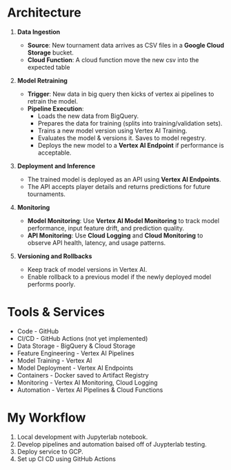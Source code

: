 # Architecture

1. **Data Ingestion**
    - **Source**: New tournament data arrives as CSV files in a **Google Cloud Storage** bucket.
    - **Cloud Function**: A cloud function move the new csv into the expected table

2. **Model Retraining**
    - **Trigger**: New data in big query then kicks of vertex ai pipelines to retrain the model.
    - **Pipeline Execution**:
        - Loads the new data from BigQuery.
        - Prepares the data for training (splits into training/validation sets).
        - Trains a new model version using Vertex AI Training.
        - Evaluates the model & versions it. Saves to model regestry.
        - Deploys the new model to a **Vertex AI Endpoint** if performance is acceptable.

3. **Deployment and Inference**
    - The trained model is deployed as an API using **Vertex AI Endpoints**.
    - The API accepts player details and returns predictions for future tournaments.

4. **Monitoring**
    - **Model Monitoring**: Use **Vertex AI Model Monitoring** to track model performance, input feature drift, and prediction quality.
    - **API Monitoring**: Use **Cloud Logging** and **Cloud Monitoring** to observe API health, latency, and usage patterns.

5. **Versioning and Rollbacks**
    - Keep track of model versions in Vertex AI.
    - Enable rollback to a previous model if the newly deployed model performs poorly.

# Tools & Services
- Code - GitHub
- CI/CD - GitHub Actions (not yet implemented)
- Data Storage - BigQuery & Cloud Storage
- Feature Engineering - Vertex AI Pipelines
- Model Training - Vertex AI
- Model Deployment - Vertex AI Endpoints
- Containers - Docker saved to Artifact Registry
- Monitoring - Vertex AI Monitoring, Cloud Logging
- Automation - Vertex AI Pipelines & Cloud Functions

# My Workflow
1. Local development with Jupyterlab notebook.
2. Develop pipelines and automation baised off of Juypterlab testing.
3. Deploy service to GCP.
4. Set up CI CD using GitHub Actions